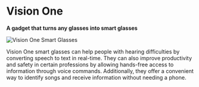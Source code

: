 # Vision One

**A gadget that turns any glasses into smart glasses**

![Vision One Smart Glasses](https://i.imgur.com/exA8xss.png)

Vision One smart glasses can help people with hearing difficulties by converting speech to text in real-time. They can also improve productivity and safety in certain professions by allowing hands-free access to information through voice commands. Additionally, they offer a convenient way to identify songs and receive information without needing a phone.
